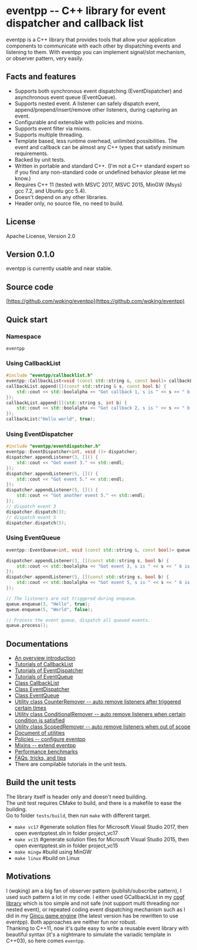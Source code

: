 # eventpp -- C++ library for event dispatcher and callback list

eventpp is a C++ library that provides tools that allow your application components to communicate with each other by dispatching events and listening to them. With eventpp you can implement signal/slot mechanism, or observer pattern, very easily.

## Facts and features

- Supports both synchronous event dispatching (EventDispatcher) and asynchronous event queue (EventQueue).  
- Supports nested event. A listener can safely dispatch event, append/prepend/insert/remove other listeners, during capturing an event.
- Configurable and extensible with policies and mixins.
- Supports event filter via mixins.
- Supports multiple threading.
- Template based, less runtime overhead, unlimited possibilities. The event and callback can be almost any C++ types that satisfy minimum requirements.
- Backed by unit tests.
- Written in portable and standard C++. (I'm not a C++ standard expert so if you find any non-standard code or undefined behavior please let me know.)
- Requires C++ 11 (tested with MSVC 2017, MSVC 2015, MinGW (Msys) gcc 7.2, and Ubuntu gcc 5.4).
- Doesn't depend on any other libraries.
- Header only, no source file, no need to build.

## License

Apache License, Version 2.0  

## Version 0.1.0

eventpp is currently usable and near stable.

## Source code

[https://github.com/wqking/eventpp](https://github.com/wqking/eventpp)

## Quick start

### Namespace

`eventpp`

### Using CallbackList
```c++
#include "eventpp/callbacklist.h"
eventpp::CallbackList<void (const std::string &, const bool)> callbackList;
callbackList.append([](const std::string & s, const bool b) {
	std::cout << std::boolalpha << "Got callback 1, s is " << s << " b is " << b << std::endl;
});
callbackList.append([](std::string s, int b) {
	std::cout << std::boolalpha << "Got callback 2, s is " << s << " b is " << b << std::endl;
});
callbackList("Hello world", true);
```

### Using EventDispatcher
```c++
#include "eventpp/eventdispatcher.h"
eventpp::EventDispatcher<int, void ()> dispatcher;
dispatcher.appendListener(3, []() {
	std::cout << "Got event 3." << std::endl;
});
dispatcher.appendListener(5, []() {
	std::cout << "Got event 5." << std::endl;
});
dispatcher.appendListener(5, []() {
	std::cout << "Got another event 5." << std::endl;
});
// dispatch event 3
dispatcher.dispatch(3);
// dispatch event 5
dispatcher.dispatch(5);
```

### Using EventQueue
```c++
eventpp::EventQueue<int, void (const std::string &, const bool)> queue;

dispatcher.appendListener(3, [](const std::string s, bool b) {
	std::cout << std::boolalpha << "Got event 3, s is " << s << " b is " << b << std::endl;
});
dispatcher.appendListener(5, [](const std::string s, bool b) {
	std::cout << std::boolalpha << "Got event 5, s is " << s << " b is " << b << std::endl;
});

// The listeners are not triggered during enqueue.
queue.enqueue(3, "Hello", true);
queue.enqueue(5, "World", false);

// Process the event queue, dispatch all queued events.
queue.process();
```

## Documentations

* [An overview introduction](doc/introduction.md)
* [Tutorials of CallbackList](doc/tutorial_callbacklist.md)
* [Tutorials of EventDispatcher](doc/tutorial_eventdispatcher.md)
* [Tutorials of EventQueue](doc/tutorial_eventqueue.md)
* [Class CallbackList](doc/callbacklist.md)
* [Class EventDispatcher](doc/eventdispatcher.md)
* [Class EventQueue](doc/eventqueue.md)
* [Utility class CounterRemover -- auto remove listeners after triggered certain times](doc/counterremover.md)
* [Utility class ConditionalRemover -- auto remove listeners when certain condition is satisfied](doc/conditionalremover.md)
* [Utility class ScopedRemover -- auto remove listeners when out of scope](doc/scopedremover.md)
* [Document of utilities](doc/eventutil.md)
* [Policies -- configure eventpp](doc/policies.md)
* [Mixins -- extend eventpp](doc/mixins.md)
* [Performance benchmarks](doc/benchmark.md)
* [FAQs, tricks, and tips](doc/faq.md)
* There are compilable tutorials in the unit tests.

## Build the unit tests

The library itself is header only and doesn't need building.  
The unit test requires CMake to build, and there is a makefile to ease the building.  
Go to folder `tests/build`, then run `make` with different target.
- `make vc17` #generate solution files for Microsoft Visual Studio 2017, then open eventpptest.sln in folder project_vc17
- `make vc15` #generate solution files for Microsoft Visual Studio 2015, then open eventpptest.sln in folder project_vc15
- `make mingw` #build using MinGW
- `make linux` #build on Linux

## Motivations

I (wqking) am a big fan of observer pattern (publish/subscribe pattern), I used such pattern a lot in my code. I either used GCallbackList in my [cpgf library](https://github.com/cpgf/cpgf) which is too simple and not safe (not support multi threading nor nested event), or repeated coding event dispatching mechanism such as I did in my [Gincu game engine](https://github.com/wqking/gincu) (the latest version has be rewritten to use eventpp). Both approaches are neither fun nor robust.  
Thanking to C++11, now it's quite easy to write a reusable event library with beautiful syntax (it's a nightmare to simulate the variadic template in C++03), so here comes `eventpp`.

